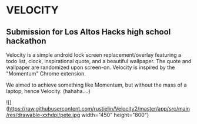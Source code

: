 # VELOCITY
## Submission for Los Altos Hacks high school hackathon

Velocity is a simple android lock screen replacement/overlay featuring a todo list, clock, inspirational quote, and a beautiful wallpaper. The quote and wallpaper are randomized upon screen-on. Velocity is inspired by the "Momentum" Chrome extension.

We aimed to achieve something like Momentum, but without the mass of a laptop, hence Velocity. (hahaha....)

![](https://raw.githubusercontent.com/rustielin/Velocity2/master/app/src/main/res/drawable-xxhdpi/pete.jpg width="450" height="800")


